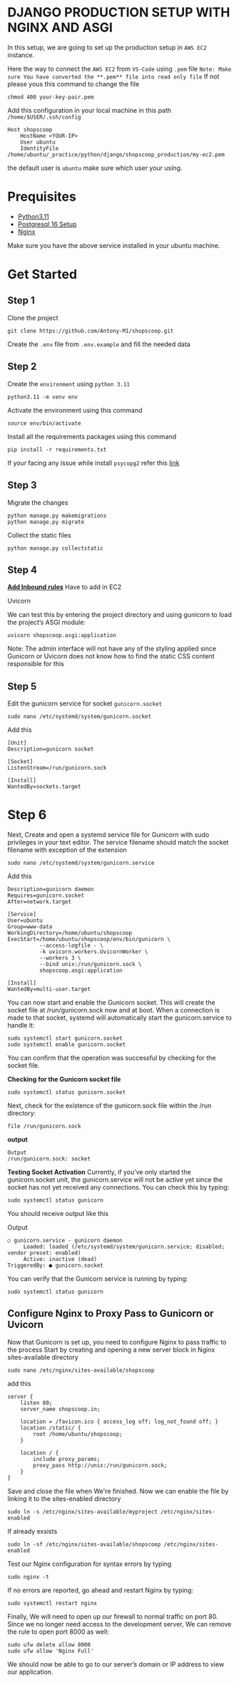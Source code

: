 # DJANGO PRODUCTION SETUP WITH NGINX AND ASGI
In this setup, we are going to set up the production setup in `AWS EC2` instance.

Here the way to connect the `AWS EC2` from `VS-Code` using `.pem` file
`Note: Make sure You have converted the **.pem** file into read only file` If not please yous this command to change the file
```
chmod 400 your-key-pair.pem
```
Add this configuration in your local machine in this path `/home/$USER/.ssh/config`
```
Host shopscoop
    HostName <YOUR-IP>
    User ubuntu
    IdentityFile /home/ubuntu/_practice/python/django/shopscoop_production/my-ec2.pem
```
the default user is `ubuntu` make sure which user your using.

# Prequisites
* [Python3.11](https://www.linuxcapable.com/how-to-install-python-3-11-on-ubuntu-linux/)
* [Postgresql 16 Setup](https://computingforgeeks.com/install-and-configure-postgresql-on-ubuntu/)
* [Nginx](https://ubuntu.com/tutorials/install-and-configure-nginx#2-installing-nginx)

Make sure you have the above service installed in your ubuntu machine.

# Get Started
## Step 1
Clone the project
```
git clone https://github.com/Antony-M1/shopscoop.git
```
Create the `.env` file from `.env.example` and fill the needed data

## Step 2
Create the `environment` using `python 3.11`
```
python3.11 -m venv env
```
Activate the environment using this command
```
source env/bin/activate
```
Install all the requirements packages using this command
```
pip install -r requirements.txt
```
If your facing any issue while install `psycopg2` refer this [link](https://stackoverflow.com/questions/74727501/error-could-not-build-wheels-for-psycopg2-which-is-required-to-install-pyproje)

## Step 3
Migrate the changes
```
python manage.py makemigrations
python manage.py migrate
```
Collect the static files
```
python manage.py collectstatic
```

## Step 4
**[Add Inbound rules](https://github.com/Antony-M1/django-production-setup/blob/main/prod_docs/django-with-gunicorn-and-nginx.md#add-inbound-rules)** Have to add in EC2

Uvicorn

We can test this by entering the project directory and using gunicorn to load the project’s ASGI module:

```
uvicorn shopscoop.asgi:application
```
Note: The admin interface will not have any of the styling applied since Gunicorn or Uvicorn does not know how to find the static CSS content responsible for this

## Step 5
Edit the gunicorn service for socket `gunicorn.socket`
```
sudo nano /etc/systemd/system/gunicorn.socket
```
Add this
```
[Unit]
Description=gunicorn socket

[Socket]
ListenStream=/run/gunicorn.sock

[Install]
WantedBy=sockets.target
```

# Step 6
Next, Create and open a systemd service file for Gunicorn with sudo privileges in your text editor. The service filename should match the socket filename with exception of the extension
```
sudo nano /etc/systemd/system/gunicorn.service
```
Add this
```
Description=gunicorn daemon
Requires=gunicorn.socket
After=network.target

[Service]
User=ubuntu
Group=www-data
WorkingDirectory=/home/ubuntu/shopscoop
ExecStart=/home/ubuntu/shopscoop/env/bin/gunicorn \
          --access-logfile - \
          -k uvicorn.workers.UvicornWorker \
          --workers 3 \
          --bind unix:/run/gunicorn.sock \
          shopscoop.asgi:application

[Install]
WantedBy=multi-user.target
```
You can now start and enable the Gunicorn socket. This will create the socket file at /run/gunicorn.sock now and at boot. When a connection is made to that socket, systemd will automatically start the gunicorn.service to handle it:
```
sudo systemctl start gunicorn.socket
sudo systemctl enable gunicorn.socket
```

You can confirm that the operation was successful by checking for the socket file.

**Checking for the Gunicorn socket file**
```
sudo systemctl status gunicorn.socket
```
Next, check for the existence of the gunicorn.sock file within the /run directory:
```
file /run/gunicorn.sock
```
**output**
```
Output
/run/gunicorn.sock: socket
```

**Testing Socket Activation**
Currently, if you’ve only started the gunicorn.socket unit, the gunicorn.service will not be active yet since the socket has not yet received any connections. You can check this by typing:
```
sudo systemctl status gunicorn
```
You should receive output like this

Output
```
○ gunicorn.service - gunicorn daemon
     Loaded: loaded (/etc/systemd/system/gunicorn.service; disabled; vendor preset: enabled)
     Active: inactive (dead)
TriggeredBy: ● gunicorn.socket
```
You can verify that the Gunicorn service is running by typing:
```
sudo systemctl status gunicorn
```
## Configure Nginx to Proxy Pass to Gunicorn or Uvicorn
Now that Gunicorn is set up, you need to configure Nginx to pass traffic to the process Start by creating and opening a new server block in Nginx sites-available directory
```
sudo nano /etc/nginx/sites-available/shopscoop
```
add this
```
server {
    listen 80;
    server_name shopscoop.in;

    location = /favicon.ico { access_log off; log_not_found off; }
    location /static/ {
        root /home/ubuntu/shopscoop;
    }

    location / {
        include proxy_params;
        proxy_pass http://unix:/run/gunicorn.sock;
    }
}
```

Save and close the file when We're finished. Now we can enable the file by linking it to the sites-enabled directory

```
sudo ln -s /etc/nginx/sites-available/myproject /etc/nginx/sites-enabled
```
If already exsists
```
sudo ln -sf /etc/nginx/sites-available/shopscoop /etc/nginx/sites-enabled
```
Test our Nginx configuration for syntax errors by typing

```
sudo nginx -t
```
If no errors are reported, go ahead and restart Nginx by typing:

```
sudo systemctl restart nginx
```
Finally, We will need to open up our firewall to normal traffic on port 80. Since we no longer need access to the development server, We can remove the rule to open port 8000 as well:
```
sudo ufw delete allow 8000
sudo ufw allow 'Nginx Full'
```
We should now be able to go to our server’s domain or IP address to view our application.
